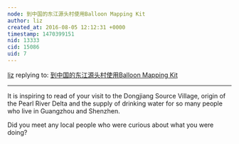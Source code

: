 ```yaml
---
node: 到中国的东江源头村使用Balloon Mapping Kit
author: liz
created_at: 2016-08-05 12:12:31 +0000
timestamp: 1470399151
nid: 13333
cid: 15086
uid: 7
---
```




[liz](../profile/liz) replying to: [到中国的东江源头村使用Balloon Mapping Kit](../notes/karypun/08-05-2016/balloon-mapping-kit)

----
It is inspiring to read of your visit to the Dongjiang Source Village, origin of the Pearl River Delta and the supply of drinking water for so many people who live in Guangzhou and Shenzhen. 

Did you meet any local people who were curious about what you were doing?